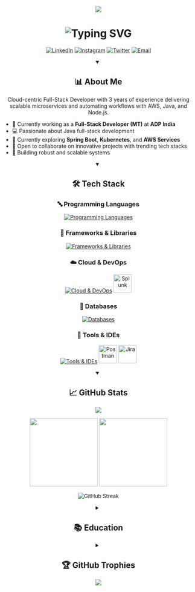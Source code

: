 <div align="center">
  <img src="https://capsule-render.vercel.app/api?type=waving&color=gradient&height=200&section=header&text=Rana%20Sarkar&fontSize=80&fontAlignY=35&animation=fadeIn&fontColor=white" />
</div>

<h1 align="center">
  <img src="https://readme-typing-svg.herokuapp.com?font=Fira+Code&weight=500&size=30&duration=3000&pause=1000&color=0E6EFF&center=true&vCenter=true&width=600&lines=Software+Engineer;Full-Stack+Developer;Cloud+Enthusiast;Problem+Solver" alt="Typing SVG" />
</h1>

<p align="center">    
  <a href="https://linkedin.com/in/ranasarkar53"><img src="https://img.shields.io/badge/LinkedIn-0077B5?style=for-the-badge&logo=linkedin&logoColor=white" alt="LinkedIn"/></a>
  <a href="https://instagram.com/rana_s_ee"><img src="https://img.shields.io/badge/Instagram-E4405F?style=for-the-badge&logo=instagram&logoColor=white" alt="Instagram"/></a>
  <a href="https://x.com/RanaSar53"><img src="https://img.shields.io/badge/Twitter-1DA1F2?style=for-the-badge&logo=twitter&logoColor=white" alt="Twitter"/></a>
  <a href="mailto:rana.sarkarg3@gmail.com"><img src="https://img.shields.io/badge/Gmail-D14836?style=for-the-badge&logo=gmail&logoColor=white" alt="Email"/></a>
</p>

<div align="center">
  <details open>
  <summary><h2>📊 About Me</h2></summary>
  <p>
    Cloud-centric Full-Stack Developer with 3 years of experience delivering scalable microservices and automating workflows with AWS, Java, and Node.js.
  </p>
  
  <ul align="left">
    <li>🏢 Currently working as a <b>Full-Stack Developer (MT)</b> at <b>ADP India</b></li>
    <li>💻 Passionate about Java full-stack development</li>
    <li>🌱 Currently exploring <b>Spring Boot</b>, <b>Kubernetes</b>, and <b>AWS Services</b></li>
    <li>👯 Open to collaborate on innovative projects with trending tech stacks</li>
    <li>🚀 Building robust and scalable systems</li>
  </ul>
  </details>
  
  <details open>
  <summary><h2>🛠️ Tech Stack</h2></summary>

  <h3>🔤 Programming Languages</h3>
  <p>
    <a href="#"><img src="https://skillicons.dev/icons?i=java,javascript,typescript,html,css" alt="Programming Languages" /></a>
  </p>
  
  <h3>🧩 Frameworks & Libraries</h3>
  <p>
    <a href="#"><img src="https://skillicons.dev/icons?i=spring,hibernate,angular,react,nextjs,express,nodejs,nestjs,tailwind" alt="Frameworks & Libraries" /></a>
  </p>
  
  <h3>☁️ Cloud & DevOps</h3>
  <p>
    <a href="#"><img src="https://skillicons.dev/icons?i=aws,docker,kubernetes,jenkins" alt="Cloud & DevOps" /></a>
    <a href="#"><img src="https://www.vectorlogo.zone/logos/splunk/splunk-icon.svg" width="48" height="48" alt="Splunk" /></a>
  </p>
  
  <h3>💾 Databases</h3>
  <p>
    <a href="#"><img src="https://skillicons.dev/icons?i=mysql,postgres,mongodb,dynamodb,oracle" alt="Databases" /></a>
  </p>
  
  <h3>🔧 Tools & IDEs</h3>
  <p>
    <a href="#"><img src="https://skillicons.dev/icons?i=git,github,idea,vscode,linux" alt="Tools & IDEs" /></a>
    <a href="#"><img src="https://www.vectorlogo.zone/logos/getpostman/getpostman-icon.svg" width="48" height="48" alt="Postman" /></a>
    <a href="#"><img src="https://www.vectorlogo.zone/logos/atlassian_jira/atlassian_jira-icon.svg" width="48" height="48" alt="Jira" /></a>
  </p>
  </details>
  
  <details open>
  <summary><h2>📈 GitHub Stats</h2></summary>
  <p>
    <img src="https://github-profile-summary-cards.vercel.app/api/cards/profile-details?username=rana53s&theme=tokyonight" />
  </p>
  <p>
    <img height="180em" src="https://github-readme-stats.vercel.app/api?username=rana53s&show_icons=true&theme=tokyonight&include_all_commits=true&count_private=true"/>
    <img height="180em" src="https://github-readme-stats.vercel.app/api/top-langs/?username=rana53s&layout=compact&langs_count=8&theme=tokyonight"/>
  </p>
  <p>
    <img src="https://github-readme-streak-stats.herokuapp.com/?user=rana53s&theme=tokyonight" alt="GitHub Streak" />
  </p>
  </details>
  
  <details>
  <summary><h2>📚 Education</h2></summary>
  <table>
    <tr>
      <td>
        <img width="70px" src="https://upload.wikimedia.org/wikipedia/en/f/fa/NIT_Agartala_Logo.png" alt="NIT Agartala">
      </td>
      <td>
        <strong>National Institute of Technology Agartala</strong><br>
        Bachelor of Technology in Electrical Engineering<br>
        <i>July 2016 – June 2020</i>
      </td>
    </tr>
    <tr>
      <td>
        <img width="70px" src="https://masaischool.com/img/navbar/logo.svg" alt="Masai School">
      </td>
      <td>
        <strong>Masai School</strong><br>
        Associate Degree Program in Full-Stack Web Development<br>
        <i>September 2021 – May 2022</i>
      </td>
    </tr>
  </table>
  </details>
  
  <details>
  <summary><h2>🏆 GitHub Trophies</h2></summary>
  <p>
    <img src="https://github-profile-trophy.vercel.app/?username=rana53s&theme=nord&no-frame=true&margin-w=15&margin-h=15" alt="GitHub Trophies" />
  </p>
  </details>
</div>

<div align="center">
  <img src="https://capsule-render.vercel.app/api?type=waving&color=gradient&height=120&section=footer" />
</div>

